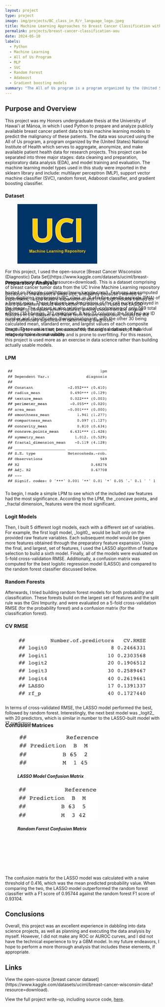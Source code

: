 ```yaml
---
layout: project
type: project
image: img/projects/BC_class_in_R/r_language_logo.jpeg
title: Machine Learning Approaches to Breast Cancer Classification with All of Us Data
permalink: projects/breast-cancer-classification-aou
date: 2024-05-10
labels:
  - Python
  - Machine Learning
  - All of Us Program
  - MLP
  - SVC
  - Random Forest
  - Adaboost
  - Gradient boosting models
summary: "The All of Us program is a program organized by the (United States) National Institute of Health which serves to aggregate, anonymize, and make available patient health data for research projects. Using the All of Us database, I built several classification models to predict malignancy in breast cancer patients, as well as compare differences in model performance between two differentiated dataset groups."
---
```

<h2>Purpose and Overview</h2>
This project was my Honors undergraduate thesis at the University of Hawai'i at Mānoa, in which I used Python to prepare and analyze publicly available breast cancer patient data to train machine learning models to predict the malignancy of these patients. The data was sourced using the All of Us program, a program organized by the (United States) National Institute of Health which serves to aggregate, anonymize, and make available patient health data for research projects. This project can be separated into three major stages: data cleaning and preparation, exploratory data analysis (EDA), and model training and evaluation. The machine learning model types used in this study were imported in the sklearn library and include: multilayer perceptron (MLP), support vector machine classifier (SVC), random forest, Adaboost classifier, and gradient boosting classifier.

<div style="height:260px;">
<h3>Dataset</h3>
<div>
  <figure class="figure w-20 float-start m-2">
    <img class="img-fluid" src="../img/projects/BC_class_in_R/uci_ml_repo_logo.jpeg" alt="UCI Machine Learning Repository Logo">
  </figure>
  <p>For this project, I used the open-source [Breast Cancer Wisconsisn (Diagnostic) Data Set](https://www.kaggle.com/datasets/uciml/breast-cancer-wisconsin-data?resource=download). This is a dataset comprising of breast cancer tumor data from the UC Irvine Machine Learning repository hosted on [Kaggle.com](https://www.kaggle.com/). Features are computed from digitizing img/projects/BC_class_in_R of a fine needle aspirate (FNA) of a breast mass. These features are descriptors of the cell nuclei displayed in the image. The dataset is also relatively small, comprising of only 569 total entries (357 benign, 212 malignant). It has 32 columns: the first two are ID number and classification (benign/malignant), with the other 30 being calculated mean, standard error, and largest values of each composite image. These values are pre-computed; the original dataset of individual image samples is unavailable.</p>
</div>
</div>

<h3>Preparatory Analysis</h3>
Because of the dataset's small size, and partly because I wanted to experiment, I used feature expansion to test if the logit models trained on more parameters would work better. Furthermore, I used the LASSO algorithm to compute which features, among those from the original features in the dataset and those from feature expansion, would be the most statistically significant in determining diagnosis.

One thing to note is that, because of the dataset's small size, it has relatively low external validity and is prone to overfitting. For this reason, this project is used more as an exercise in data science rather than building actually usable models.

<h3>LPM</h3>
<center><img class="img-fluid" src="../img/projects/BC_class_in_R/lpm.png" alt="LPM Coefficients"></center>
<p>To begin, I made a simple LPM to see which of the included raw features had the most significance. According to the LPM, the _concave points_ and _fractal dimension_ features were the most significant.</p>

<h3>Logit Models</h3>
Then, I built 5 different logit models, each with a different set of variables. For example, the first logit model, _logit0_, would be built only on the provided raw feature variables. Each subsequent model would be given more features obtained through the preparatory feature expansion. Using the final, and largest, set of features, I used the LASSO algorithm of feature selection to build a sixth model. Finally, all of the models were evaluated on 5-fold cross-validation RMSE. Additionally, a confusion matrix was computed for the best logistic regression model (LASSO) and compared to the random forest classifier discussed below. 

<h3>Random Forests</h3>
Afterwards, I tried building random forest models for both probability and classification. These forests build on the largest set of features and the split rule was the Gini Impurity. and were evaluated on a 5-fold cross-validation RMSE (for the probability forest) and a confusion matrix (for the classification forest).

<div style="height:300px;">
<h3>CV RMSE</h3>
<div>
  <figure class="figure w-30 float-start m-2">
    <img class="img-fluid" src="../img/projects/BC_class_in_R/models.png" alt="Probability Model Breakdown">
  </figure>
  <p>In terms of cross-validated RMSE, the LASSO model performed the best, followed by random forest. Interestingly, the next best model was _logit2_ with 20 predictors, which is similar in number to the LASSO-built model with 17 predictors.</p>
</div>
</div>

<h3>Confusion Matrices</h3>

<div>
  <figure class="figure w-30 float-start m-2">
    <img class="img-fluid" src="../img/projects/BC_class_in_R/LASSO_confusion_matrix.png" alt="LASSO Confusion Matrix">
    <h5>LASSO Model Confusion Matrix</h5>
  </figure>
  <figure class="figure w-30 float-end m-2">
    <img class="img-fluid" src="../img/projects/BC_class_in_R/rf_confusion_matrix.png" alt="Random Forest Confusion Matrix">
    <h5>Random Forest Confusion Matrix</h5>
  </figure>
</div>
<br>
<br>
<br>
<br>
<br>
<br>
<br>
The confusion matrix for the LASSO model was calculated with a naive threshold of 0.416, which was the mean predicted probability value. When comparing the two, the LASSO model outperformed the random forest classifier with a F1 score of 0.95744 against the random forest F1 score of 0.93104.

<h2>Conclusions</h2>
Overall, this project was an excellent experience in dabbling into data science projects, as well as planning and executing the data analysis by myself. However, I did not make any ROC or AUROC curves, and I did not have the technical experience to try a GBM model. In my future endeavors, I hope to perform a more thorough analysis that includes these elements, if appropriate.

<h2>Links</h2>
View the open-source [breast cancer dataset](https://www.kaggle.com/datasets/uciml/breast-cancer-wisconsin-data?resource=download).

View the full project write-up, including source code, <a href="../documents/BC_class_in_R_report.html">here</a>.
